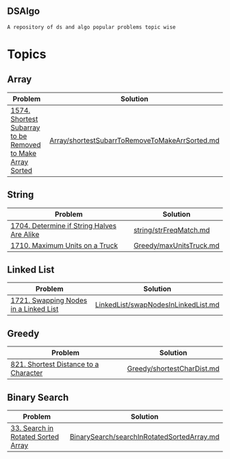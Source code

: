 DSAlgo
-------
`A repository of ds and algo popular problems topic wise `

# Topics

## Array

| Problem | Solution |
|---------|----------|
|[1574. Shortest Subarray to be Removed to Make Array Sorted](https://leetcode.com/problems/shortest-subarray-to-be-removed-to-make-array-sorted/)|[Array/shortestSubarrToRemoveToMakeArrSorted.md](Array/shortestSubarrToRemoveToMakeArrSorted.md)|


## String

| Problem | Solution |
|---------|----------|
| [1704. Determine if String Halves Are Alike](https://leetcode.com/problems/determine-if-string-halves-are-alike/) | [string/strFreqMatch.md](string/strFreqMatch.md)| 
|[1710. Maximum Units on a Truck](https://leetcode.com/problems/maximum-units-on-a-truck/)| [Greedy/maxUnitsTruck.md](Greedy/maxUnitsTruck.md)|

## Linked List

| Problem | Solution |
|---------|----------|
|[1721. Swapping Nodes in a Linked List](https://leetcode.com/problems/swapping-nodes-in-a-linked-list/)| [LinkedList/swapNodesInLinkedList.md](LinkedList/swapNodesInLinkedList.md)|

## Greedy

| Problem | Solution |
|---------|----------|
|[821. Shortest Distance to a Character](https://leetcode.com/problems/shortest-distance-to-a-character/)|[Greedy/shortestCharDist.md](Greedy/shortestCharDist.md)|


## Binary Search
            
| Problem | Solution |
|---------|----------|
|[33. Search in Rotated Sorted Array](https://leetcode.com/problems/search-in-rotated-sorted-array/)|[BinarySearch/searchInRotatedSortedArray.md](BinarySearch/searchInRotatedSortedArray.md)|
